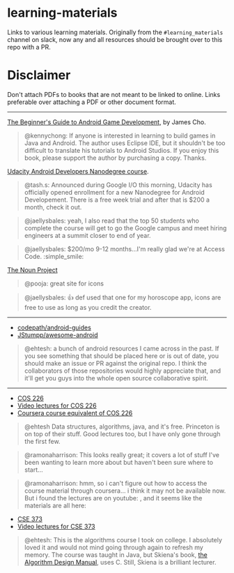 # learning-materials
Links to various learning materials. Originally from the `#learning_materials` channel on slack, now any and all resources should be brought over to this repo with a PR.

# Disclaimer
Don't attach PDFs to books that are not meant to be linked to online. Links preferable over attaching a PDF or other document format.

----
[The Beginner's Guide to Android Game Development](http://www.amazon.com/Beginners-Guide-Android-Game-Development/dp/1908689269), by James Cho.
> @kennychong: If anyone is interested in learning to build games in Java and Android.
> The author uses Eclipse IDE, but it shouldn't be too difficult to translate his tutorials to Android Studios.
> If you enjoy this book, please support the author by purchasing a copy. Thanks.


[Udacity Android Developers Nanodegree course](https://www.udacity.com/course/android-developer-nanodegree--nd801).

> @tash.s: Announced during Google I/O this morning, Udacity has officially opened enrollment for a new Nanodegree for Android Developement. There is a free week trial and after that is $200 a month, check it out. 

> @jaellysbales: yeah, I also read that the top 50 students who complete the course will get to go the Google campus and meet hiring engineers at a summit closer to end of year. 

> @jaellysbales: $200/mo 9-12 months...I'm really glad we're at Access Code. :simple_smile:


[The Noun Project](https://thenounproject.com/)

> @pooja: great site for icons

> @jaellysbales: :thumbsup: def used that one for my horoscope app, icons are free to use as long as you credit the creator.

----
- [codepath/android-guides](https://github.com/codepath/android_guides)
- [JStumpp/awesome-android](https://github.com/JStumpp/awesome-android)
> @ehtesh: a bunch of android resources I came across in the past. If you see something that should be placed here or is out of date, you should make an issue or PR against the original repo. I think the collaborators of those repositories would highly appreciate that, and it'll get you guys into the whole open source collaborative spirit.


----
- [COS 226](http://algs4.cs.princeton.edu/home/)
- [Video lectures for COS 226](https://www.youtube.com/channel/UCGHWQDEBiMNBsSnpwbaWIbg/videos)
- [Coursera course equivalent of COS 226](https://www.coursera.org/course/algs4partI)

> @ehtesh Data structures, algorithms, java, and it's free. Princeton is on top of their stuff. Good lectures too, but I have only gone through the first few.

> @ramonaharrison: This looks really great; it covers a lot of stuff I've been wanting to learn more about but haven't been sure where to start... 

> @ramonaharrison: hmm, so i can't figure out how to access the course material through coursera... i think it may not be available now. But i found the lectures are on youtube: <snip> , and it seems like the materials are all here: <snip>


- [CSE 373](https://www3.cs.stonybrook.edu/~skiena/373/)
- [Video lectures for CSE 373](https://www.youtube.com/playlist?list=PLOtl7M3yp-DV69F32zdK7YJcNXpTunF2b)

> @ehtesh: This is the algorithms course I took on college. I absolutely loved it and would not mind going through again to refresh my memory. The course was taught in Java, but Skiena's book, [the Algorithm Design Manual](http://www.amazon.com/Algorithm-Design-Manual-Steven-Skiena/dp/1849967202), uses C. Still, Skiena is a brilliant lecturer.

